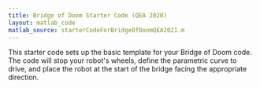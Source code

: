 ```yaml
---
title: Bridge of Doom Starter Code (QEA 2020)
layout: matlab_code
matlab_source: starterCodeForBridgeOfDoomQEA2021.m
---
```

This starter code sets up the basic template for your Bridge of Doom code.  The code will stop your robot's wheels, define the parametric curve to drive, and place the robot at the start of the bridge facing the appropriate direction.
